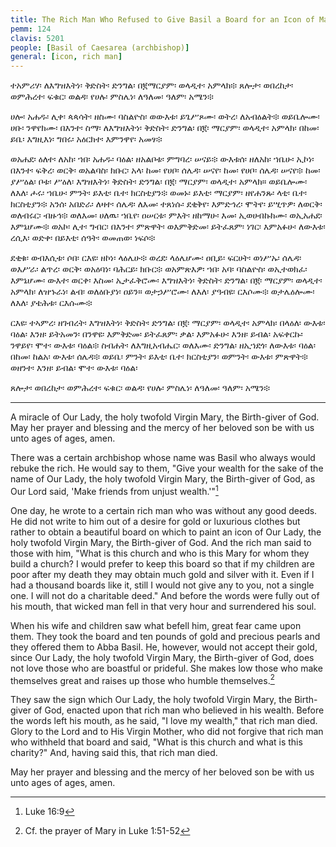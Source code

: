 ```yaml
---
title: The Rich Man Who Refused to Give Basil a Board for an Icon of Mary
pemm: 124
clavis: 5201
people: [Basil of Caesarea (archbishop)]
general: [icon, rich man]
---
```

ተአምሪሃ፡ ለእግዝእትነ፡ ቅድስት፡ ድንግል፡ በ፪ማርያም፡ ወላዲተ፡ አምላክ፨ ጸሎታ፡ ወበረከታ፡ ወምሕረተ፡ ፍቁር፡ ወልዳ፡ የሀሉ፡ ምስሌነ፡ ለዓለመ፡ ዓለም፡ አሜን፨

ሀሎ፡ አሐዱ፡ ሊቀ፡ ጳጳሳት፡ ዘስሙ፡ ባስልዮስ፡ ወውእቱ፡ ይጌሥጾሙ፡ ወትረ፡ ለአብዕልት፨ ወይቤሎሙ፡ ሀቡ፡ ንዋየክሙ፡ በእንተ፡ ስማ፡ ለእግዝእትነ፡ ቅድስት፡ ድንግል፡ በ፪፡ ማርያም፡ ወላዲተ፡ አምላክ፡ በከመ፡ ይቤ፡ እግዚእነ፡ ግበሩ፡ አዕርክተ፡ እምንዋየ፡ አመፃ፨

ወአሐደ፡ ዕለተ፡ ለአከ፡ ኀበ፡ አሐዱ፡ ባዕል፡ ዘአልቦቱ፡ ምግባረ፡ ሠናይ፨ ውእቱሰ፡ ዘለአከ፡ ኀቤሁ፡ ኢኮነ፡ በእንተ፡ ፍቅረ፡ ወርቅ፡ ወአልባስ፡ ክቡር፡ አላ፡ ከመ፡ የሀቦ፡ ሰሌዳ፡ ሠናየ፡ ከመ፡ የሀቦ፡ ሰሌዳ፡ ሠናየ፨ ከመ፡ ያሥዕል፡ ቦቱ፡ ሥዕለ፡ እግዝእትነ፡ ቅድስት፡ ድንግል፡ በ፪፡ ማርያም፡ ወላዲተ፡ አምላክ። ወይቤሎሙ፡ ለእለ፡ ሖሩ፡ ኀቤሁ፡ ምንት፡ ይእቲ፡ ቤተ፡ ክርስቲያን፨ ወመኑ፡ ይእቲ፡ ማርያም፡ ዘየሐንጹ፡ ላቲ፡ ቤተ፡ ክርስቲያን፨ አንሰ፡ አበድራ፡ ለዛተ፡ ሰሌዳ፡ ለእመ፡ ተጸነሱ፡ ደቂቅየ፡ እምድኅረ፡ ሞትየ፡ ይሢጥዎ፡ ለወርቅ፡ ወለብሩር፡ ብዙኅ፨ ወለእመ፡ ሀለዉ፡ ኀቤየ፡ ዐሠርቱ፡ ምእት፡ ዘከማሁ፡ እመ፡ ኢወሀብኩክሙ፡ ወኢአሐደ፡ እምኔሆሙ፨ ወአኮ፡ ሊተ፡ ግብር፡ በእንተ፡ ምጽዋት፡ ወእምቅድመ፡ ይትፈጸም፡ ነገር፡ እምአፉሁ፡ ለውእቱ፡ ረሲእ፡ ወድቀ፡ በይእቲ፡ ሰዓት፡ ወመጠወ፡ ነፍሶ፨

ደቂቁ፡ ወብእሲቱ፡ ሶበ፡ ርእዩ፡ ዘኮነ፡ ላዕሌሁ፨ ወረደ፡ ላዕሌሆሙ፡ ዐቢይ፡ ፍርሀት፡ ወነሥኡ፡ ሰሌዳ፡ ወእሥራ፡ ልጥረ፡ ወርቅ፡ ወአዕባነ፡ ባሕርይ፡ ክቡር፨ ወአምጽእዎ፡ ኀበ፡ አባ፡ ባስልዮስ፡ ወኢተወክፈ፡ እምኔሆሙ፡ ውእተ፡ ወርቀ፡ እስመ፡ ኢታፈቅሮሙ፡ እግዝእትነ፡ ቅድስት፡ ድንግል፡ በ፪፡ ማርያም፡ ወላዲተ፡ አምላክ፡ ለዝኁራነ፡ ልብ፡ ወለዕቡያነ፡ ዐይን። ወታኃሥሮሙ፡ ለእለ፡ ያዓብዩ፡ ርእሶሙ፨ ወታሌዕሎሙ፡ ለእለ፡ ያቴሕቱ፡ ርእሱሙ፨ 

ርእዩ፡ ተኣምረ፡ ዘገብረት፡ እግዝእትነ፡ ቅድስት፡ ድንግል፡ በ፪፡ ማርያም፡ ወላዲተ፡ አምላክ፡ በላዕለ፡ ውእቱ፡ ባዕል፡ እንዘ፡ ይትአመን፡ በንዋዩ፡ እምቅድመ፡ ይትፈጸም፡ ቃል፡ እምአፉሁ፡ እንዘ፡ ይብል፡ አፍቀርኩ፡ ንዋይየ፡ ሞተ፡ ውእቱ፡ ባዕል፨ ስብሐት፡ ለእግዚአብሔር፡ ወለእሙ፡ ድንግል፡ ዘኢኀደጎ፡ ለውእቱ፡ ባዕል፡ በከመ፡ ከልአ፡ ውእቱ፡ ሰሌዳ፨ ወይቤ፡ ምንት፡ ይእቲ፡ ቤተ፡ ክርስቲያን፡ ወምንት፡ ውእቱ፡ ምጽዋት፨ ወዘንተ፡ እንዘ፡ ይብል፡ ሞተ፡ ውእቱ፡ ባዕል፡

ጸሎታ፡ ወበረከታ፡ ወምሕረተ፡ ፍቁር፡ ወልዳ፡ የሀሉ፡ ምስሌነ፡ ለዓለመ፡ ዓለም፡ አሜን፨

----

A miracle of Our Lady, the holy twofold Virgin Mary, the Birth-giver of God. May her prayer and blessing and the mercy of her beloved son be with us unto ages of ages, amen.

There was a certain archbishop whose name was Basil who always would rebuke the rich. He would say to them, "Give your wealth for the sake of the name of Our Lady, the holy twofold Virgin Mary, the Birth-giver of God, as Our Lord said, 'Make friends from unjust wealth.'"[^1] 

One day, he wrote to a certain rich man who was without any good deeds. He did not write to him out of a desire for gold or luxurious clothes but rather to obtain a beautiful board on which to paint an icon of Our Lady, the holy twofold Virgin Mary, the Birth-giver of God. And the rich man said to those with him, "What is this church and who is this Mary for whom they build a church? I would prefer to keep this board so that if my children are poor after my death they may obtain much gold and silver with it. Even if I had a thousand boards like it, still I would not give any to you, not a single one. I will not do a charitable deed." And before the words were fully out of his mouth, that wicked man fell in that very hour and surrendered his soul.

When his wife and children saw what befell him, great fear came upon them. They took the board and ten pounds of gold and precious pearls and they offered them to Abba Basil. He, however, would not accept their gold, since Our Lady, the holy twofold Virgin Mary, the Birth-giver of God, does not love those who are boastful or prideful. She makes low those who make themselves great and raises up those who humble themselves.[^2]

They saw the sign which Our Lady, the holy twofold Virgin Mary, the Birth-giver of God, enacted upon that rich man who believed in his wealth. Before the words left his mouth, as he said, "I love my wealth," that rich man died. Glory to the Lord and to His Virgin Mother, who did not forgive that rich man who withheld that board and said, "What is this church and what is this charity?" And, having said this, that rich man died.

May her prayer and blessing and the mercy of her beloved son be with us unto ages of ages, amen.

[^1]: Luke 16:9
[^2]: Cf. the prayer of Mary in Luke 1:51-52